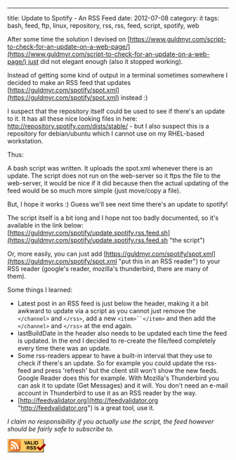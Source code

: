 ---
title: Update to Spotify - An RSS Feed
date: 2012-07-08
category: it
tags: bash, feed, ftp, linux, repository, rss, rss, feed, script, spotify, web

After some time the solution I devised on [https://www.guldmyr.com/script-to-check-for-an-update-on-a-web-page/](https://www.guldmyr.com/script-to-check-for-an-update-on-a-web-page/) just did not elegant enough (also it stopped working).

Instead of getting some kind of output in a terminal sometimes somewhere I decided to make an RSS feed that updates [https://guldmyr.com/spotify/spot.xml](https://guldmyr.com/spotify/spot.xml) instead :)

I suspect that the repository itself could be used to see if there's an update to it. It has all these nice looking files in here: <http://repository.spotify.com/dists/stable/> - but I also suspect this is a repository for debian/ubuntu which I cannot use on my RHEL-based workstation.

Thus:

A bash script was written. It uploads the spot.xml whenever there is an update. The script does not run on the web-server so it ftps the file to the web-server, it would be nice if it did because then the actual updating of the feed would be so much more simple (just move/copy a file).

But, I hope it works :) Guess we'll see next time there's an update to spotify!

The script itself is a bit long and I hope not too badly documented, so it's available in the link below: [https://guldmyr.com/spotify/update.spotify.rss.feed.sh](https://guldmyr.com/spotify/update.spotify.rss.feed.sh "the script")

Or, more easily, you can just add [https://guldmyr.com/spotify/spot.xml](https://guldmyr.com/spotify/spot.xml "put this in an RSS reader") to your RSS reader (google's reader, mozilla's thunderbird, there are many of them).

Some things I learned:

- Latest post in an RSS feed is just below the header, making it a bit awkward to update via a script as you cannot just remove the `</channel>` and `</rss>`, add a new `<item>``</item>` and then add the `</channel>` and `</rss>` at the end again.
- lastBuildDate in the header also needs to be updated each time the feed is updated. In the end I decided to re-create the file/feed completely every time there was an update.
- Some rss-readers appear to have a built-in interval that they use to check if there's an update. So for example you could update the rss-feed and press 'refresh' but the client still won't show the new feeds. Google Reader does this for example. With Mozilla's Thunderbird you can ask it to update (Get Messages) and it will. You don't need an e-mail account in Thunderbird to use it as an RSS reader by the way.
- [http://feedvalidator.org](http://feedvalidator.org "http://feedvalidator.org") is a great tool, use it.

_I claim no responsibility if you actually use the script, the feed however should be fairly safe to subscribe to._

[![[Valid RSS]](images/valid-rss-rogers.png "Validate my RSS feed")](http://feedvalidator.org/check.cgi?url=http%3A//guldmyr.com/spotify/spot.xml)
